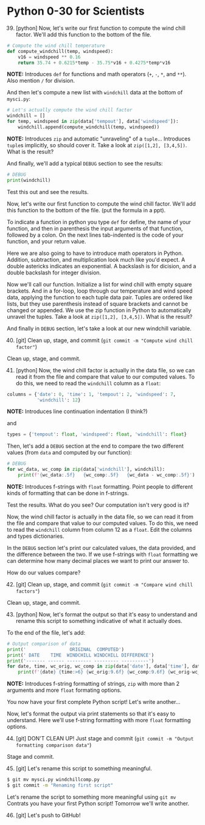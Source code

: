Python 0-30 for Scientists
==========================

39. [python] Now, let's write our first function to compute
   the wind chill factor.  We'll add this function to the
   bottom of the file.
   
   ```python
   # Compute the wind chill temperature
   def compute_windchill(temp, windspeed):
       v16 = windspeed ** 0.16
       return 35.74 + 0.6215*temp - 35.75*v16 + 0.4275*temp*v16
   ```
   
   **NOTE:** Introduces `def` for functions and math operators
   (`+`, `-`, `*`, and `**`).  Also mention `/` for division.
   
   And then let's compute a new list with `windchill` data at
   the bottom of `mysci.py`:
   
   ```python
   # Let's actually compute the wind chill factor
   windchill = []
   for temp, windspeed in zip(data['tempout'], data['windspeed']):
       windchill.append(compute_windchill(temp, windspeed))
   ```
   
   **NOTE:** Introduces `zip` and automatic "unraveling" of a
   `tuple`... Introduces `tuple`s implicitly, so should cover it.
   Take a look at `zip([1,2], [3,4,5])`.  What is the result?

   And finally, we'll add a typical `DEBUG` section to see the
   results:
   
   ```python
   # DEBUG
   print(windchill)
   ```
   
   Test this out and see the results.


Now, let's write our first function to compute the wind chill factor.  We'll add this function to the bottom of the file. (put the formula in a ppt).

To indicate a function in python you type `def` for define, the name of your function, and then in parenthesis the input arguments of that function, followed by a colon. On the next lines tab-indented is the code of your function, and your return value.

Here we are also going to have to introduce math operators in Python. Addition, subtraction, and multiplication look much like you'd expect. A double astericks indicates an exponential. A backslash is for dicision, and a double backslash for integer division.

Now we'll call our function. Initialize a list for wind chill with empty square brackets. And in a for-loop, loop through our temperature and wind speed data, applying the function to each tuple data pair. Tuples are ordered like lists, but they use parenthesis instead of square brackets and cannot be changed or appended. We use the zip function in Python to automatically unravel the tuples. Take a look at `zip([1,2], [3,4,5])`.  What is the result?

And finally in `DEBUG` section, let's take a look at our new windchill variable.


40. [git] Clean up, stage, and commit (`git commit -m "Compute wind chill factor"`)

Clean up, stage, and commit. 

41. [python] Now, the wind chill factor is actually in the data file,
   so we can read it from the file and compare that value to our computed
   values.  To do this, we need to read the `windchill` column as a `float`:
   
   ```python
   columns = {'date': 0, 'time': 1, 'tempout': 2, 'windspeed': 7,
              'windchill': 12}
   ```
   
   **NOTE:** Introduces line continuation indentation (I think?)
   
   and
   
   ```python
   types = {'tempout': float, 'windspeed': float, 'windchill': float}
   ```
   
   Then, let's add a `DEBUG` section at the end to compare the two
   different values (from `data` and computed by our function):
   
   ```python
   # DEBUG
   for wc_data, wc_comp in zip(data['windchill'], windchill):
       print(f'{wc_data:.5f}   {wc_comp:.5f}   {wc_data - wc_comp:.5f}')
   ```
   
   **NOTE:** Introduces f-strings with `float` formatting.  Point people 
   to different kinds of formatting that can be done in f-strings.
   
   Test the results.  What do you see?  Our computation isn't very good
   is it?

Now, the wind chill factor is actually in the data file, so we can read it from the file and compare that value to our computed values.  To do this, we need to read the `windchill` column from column 12 as a `float`. Edit the columns and types dictionaries.

In the `DEBUG` section let's print our calculated values, the data provided, and the difference between the two. 
If we use f-strings with `float` formatting we can determine how many decimal places we want to print our answer to.

How do our values compare?

42. [git] Clean up, stage, and commit (`git commit -m "Compare wind chill factors"`)

Clean up, stage, and commit.

43. [python] Now, let's format the output so that it's easy to understand and
   rename this script to something indicative of what it actually does.
   
   To the end of the file, let's add:
   
   ```python
   # Output comparison of data
   print('                ORIGINAL  COMPUTED')
   print(' DATE    TIME  WINDCHILL WINDCHILL DIFFERENCE')
   print('------- ------ --------- --------- ----------')
   for date, time, wc_orig, wc_comp in zip(data['date'], data['time'], data['windchill'], windchill):
       print(f'{date} {time:>6} {wc_orig:9.6f} {wc_comp:9.6f} {wc_orig-wc_comp:10.6f}')
   ```
   
   **NOTE:** Introduces f-string formatting of strings, `zip` with more than 2 arguments
   and more `float` formating options.
   
   You now have your first complete Python script!  Let's write another...

Now, let's format the output via print statements so that it's easy to understand. Here we'll use f-string formatting with more `float` formatting options.

44. [git] DON'T CLEAN UP!  Just stage and commit
   (`git commit -m "Output formatting comparison data"`)

Stage and commit.

45. [git] Let's rename this script to something meaningful.

   ```bash
   $ git mv mysci.py windchillcomp.py
   $ git commit -m "Renaming first script"
   ```

Let's rename the script to something more meaningful using `git mv`
Contrats you have your first Python script!
Tomorrow we'll write another.

46. [git] Let's push to GitHub!